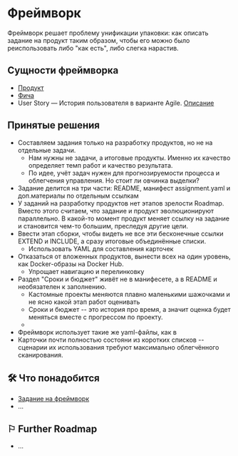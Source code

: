 # Фреймворк

Фреймворк решает проблему унификации упаковки: как описать задание на продукт таким образом, чтобы его можно было реиспользовать либо "как есть", либо слегка нарастив.

## Сущности фреймворка

- [Продукт](./product/)
- [Фича](#)
- User Story — История пользователя в варианте Agile. [Описание](/products/dvmn_org/agile-user-story/)

## Принятые решения

- Составляем задания только на разработку продуктов, но не на отдельные задачи.
    - Нам нужны не задачи, а итоговые продукты. Именно их качество определяет темп работ и качество результата.
    - По идее, учёт задач нужен для прогнозируемости процесса и облегчения управления. Но стоит ли овчинка выделки?
- Задание делится на три части: README, манифест assignment.yaml и доп.материалы по отдельным ссылкам
- У заданий на разработку продуктов нет этапов зрелости Roadmap. Вместо этого считаем, что задание и продукт эволюционируют параллельно. В какой-то момент продукт меняет ссылку на задание и становится чем-то большим, преследуя другие цели.
- Ввести этап сборки, чтобы видеть не все эти бесконечные ссылки EXTEND и INCLUDE, а сразу итоговые объединённые списки.
    - Использовать YAML для составления карточек
- Отказаться от вложенных продуктов, вынести всех на один уровень, как Docker-образы на Docker Hub.
    - Упрощает навигацию и перелинковку
- Раздел "Сроки и бюджет" живёт не в манифесете, а в README и необязателен к заполнению.
    - Кастомные проекты меняются плавно маленькими шажочками и не ясно какой этап работ оценивать
    - Сроки и бюджет -- это история про время, а значит оценка будет меняться вместе с прогрессом по проекту.
    - 
- Фреймворк использует такие же yaml-файлы, как в 
- Карточки почти полностью состояни из коротких списков -- сценарии их использования требуют максимально облегчённого сканирования.

## 🛠️ Что понадобится

- [Задание на фреймворк](./assignment.yaml)
- …

## ⚐ Further Roadmap

- …
